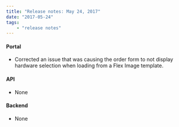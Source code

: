 ```yaml
---
title: "Release notes: May 24, 2017"
date: "2017-05-24"
tags:
    - "release notes"
---
```


#### Portal
+ Corrected an issue that was causing the order form to not display hardware selection when loading from a Flex Image template. 

#### API
+ None

#### Backend
+ None